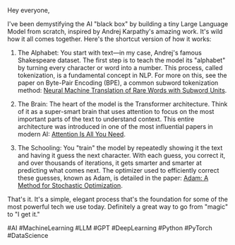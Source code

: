 Hey everyone,

I've been demystifying the AI "black box" by building a tiny Large Language Model from scratch, inspired by Andrej Karpathy's amazing work. It's wild how it all comes together. Here's the shortcut version of how it works:

1.  The Alphabet: You start with text—in my case, Andrej's famous Shakespeare dataset. The first step is to teach the model its "alphabet" by turning every character or word into a number. This process, called tokenization, is a fundamental concept in NLP. For more on this, see the paper on Byte-Pair Encoding (BPE), a common subword tokenization method: [Neural Machine Translation of Rare Words with Subword Units](https://arxiv.org/abs/1508.07909).

2.  The Brain: The heart of the model is the Transformer architecture. Think of it as a super-smart brain that uses attention to focus on the most important parts of the text to understand context. This entire architecture was introduced in one of the most influential papers in modern AI: [Attention Is All You Need](https://arxiv.org/abs/1706.03762).

3.  The Schooling: You "train" the model by repeatedly showing it the text and having it guess the next character. With each guess, you correct it, and over thousands of iterations, it gets smarter and smarter at predicting what comes next. The optimizer used to efficiently correct these guesses, known as Adam, is detailed in the paper: [Adam: A Method for Stochastic Optimization](https://arxiv.org/abs/1412.6980).

That's it. It's a simple, elegant process that's the foundation for some of the most powerful tech we use today. Definitely a great way to go from "magic" to "I get it."

#AI #MachineLearning #LLM #GPT #DeepLearning #Python #PyTorch #DataScience
